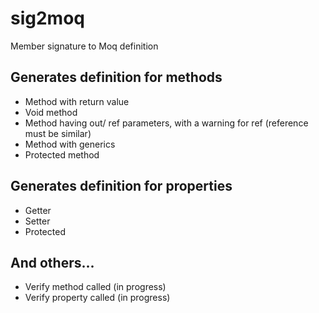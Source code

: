 # sig2moq
Member signature to Moq definition

## Generates definition for methods

- Method with return value
- Void method
- Method having out/ ref parameters, with a warning for ref (reference must be similar)
- Method with generics
- Protected method

## Generates definition for properties

- Getter
- Setter
- Protected

## And others... 

- Verify method called (in progress)
- Verify property called (in progress)
